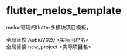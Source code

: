 # flutter_melos_template
melos管理的flutter多模块项目模板，

全局替换 AoEiuV020 \<实际用户名\>  
全局替换 new_project \<实际项目名\>  
